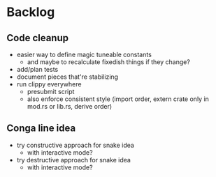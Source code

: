 # Backlog

## Code cleanup

- easier way to define magic tuneable constants
	- and maybe to recalculate fixedish things if they change?
- add/plan tests
- document pieces that're stabilizing
- run clippy everywhere
	- presubmit script
	- also enforce consistent style (import order, extern crate only in mod.rs or lib.rs, derive order)

## Conga line idea

- try constructive approach for snake idea
	- with interactive mode?
- try destructive approach for snake idea
	- with interactive mode?
